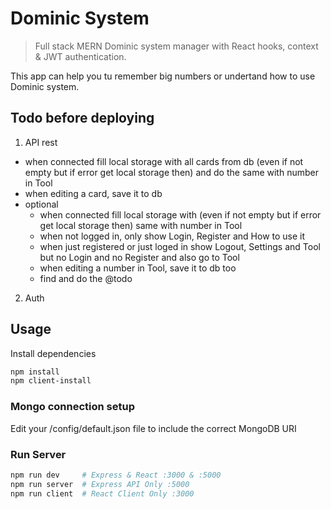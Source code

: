 # Dominic System

> Full stack MERN Dominic system manager with React hooks, context & JWT authentication.

This app can help you tu remember big numbers or undertand how to use Dominic system.

## Todo before deploying

1. API rest

- when connected fill local storage with all cards from db (even if not empty but if error get local storage then) and do the same with number in Tool
- when editing a card, save it to db
- optional
  - when connected fill local storage with (even if not empty but if error get local storage then) same with number in Tool
  - when not logged in, only show Login, Register and How to use it
  - when just registered or just loged in show Logout, Settings and Tool but no Login and no Register and also go to Tool
  - when editing a number in Tool, save it to db too
  - find and do the @todo

2. Auth

## Usage

Install dependencies

```bash
npm install
npm client-install
```

### Mongo connection setup

Edit your /config/default.json file to include the correct MongoDB URI

### Run Server

```bash
npm run dev     # Express & React :3000 & :5000
npm run server  # Express API Only :5000
npm run client  # React Client Only :3000
```
